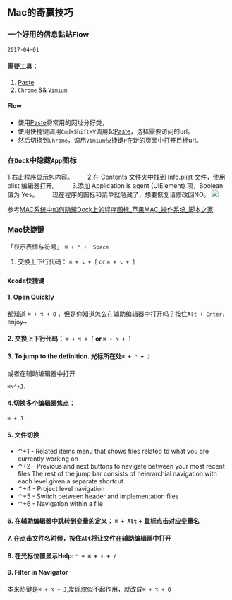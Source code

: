 ## Mac的奇赢技巧
### 一个好用的信息黏贴Flow
`2017-04-01`

#### 需要工具： 

1. [Paste](http://pasteapp.me/)
2. `Chrome` && `Vimium`

#### Flow

* 使用[Paste](http://pasteapp.me/)将常用的网址分好类，
* 使用快捷键调用`Cmd+Shift+V`调用起[Paste](http://pasteapp.me/)，选择需要访问的url。
* 然后切换到`Chrome`，调用`Vimium`快捷键`P`在新的页面中打开目标url。


### 在`Dock`中隐藏`App`图标

1.右击程序显示包内容。
　　2.在 Contents 文件夹中找到 Info.plist 文件，使用 plist 编辑器打开。
　　3.添加 Application is agent (UIElement) 项，Boolean 值为 Yes。
　　现在程序的图标和菜单就隐藏了，想要恢复请修改回NO。
![](http://oc98nass3.bkt.clouddn.com/2017-08-05-15019044682754.jpg)

参考[MAC系统中如何隐藏Dock上的程序图标_苹果MAC_操作系统_脚本之家](http://www.jb51.net/os/MAC/170274.html)

### Mac快捷键

「显示表情与符号」  `⌘ + ⌃ +  Space `

1. 交换上下行代码：  `⌘ + ⌥ + [` or `⌘ + ⌥ + ]`

### `Xcode快捷键`

#### 1. Open Quickly
都知道 `⌘ + ⌥ + O` ，但是你知道怎么在辅助编辑器中打开吗？按住`Alt + Enter`， enjoy~

#### 2. 交换上下行代码：  `⌘ + ⌥ + [` or `⌘ + ⌥ + ]`

#### 3. To jump to the definition. 光标所在处`⌘ + ⌃ + J`
或者在辅助编辑器中打开

```
⌘⌥⌃+J.
```

#### 4.切换多个编辑器焦点：
 `⌘ + J`
 
#### 5. 文件切换

* ⌃+1 - Related items menu that shows files related to what you are currently working on
* ⌃+2 - Previous and next buttons to navigate 
between your most recent files
The rest of the jump bar consists of heierarchial navigation with each level given a separate shortcut.
* ⌃+4 - Project level navigation
* ⌃+5 - Switch between header and implementation files
* ⌃+6 - Navigation within a file
   

#### 6. 在辅助编辑器中跳转到变量的定义： `⌘ + Alt` + 鼠标点击对应变量名
     
#### 7. 在点击文件名时候，按住`Alt`将让文件在辅助编辑器中打开

#### 8. 在光标位置显示Help: `⌃ + ⌘ + ⇧ + /`

#### 9. Filter in Navigator  
本来热键是`⌘ + ⌥ + J`,发现貌似不起作用，就改成`⌘ + ⌥ + O`


